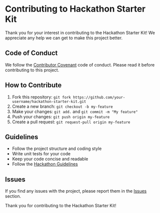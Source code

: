 # Contributing to Hackathon Starter Kit

Thank you for your interest in contributing to the Hackathon Starter Kit! We appreciate any help we can get to make this project better.

## Code of Conduct

We follow the [Contributor Covenant](https://www.contributor-covenant.org/) code of conduct. Please read it before contributing to this project.

## How to Contribute

1. Fork this repository: `git fork https://github.com/your-username/hackathon-starter-kit.git`
2. Create a new branch: `git checkout -b my-feature`
3. Make your changes: `git add.` and `git commit -m "My feature"`
4. Push your changes: `git push origin my-feature`
5. Create a pull request: `git request-pull origin my-feature`

## Guidelines

* Follow the project structure and coding style
* Write unit tests for your code
* Keep your code concise and readable
* Follow the [Hackathon Guidelines](https://github.com/hackathon-guidelines)

## Issues

If you find any issues with the project, please report them in the [Issues](https://github.com/your-username/hackathon-starter-kit/issues) section.

Thank you for contributing to the Hackathon Starter Kit!
